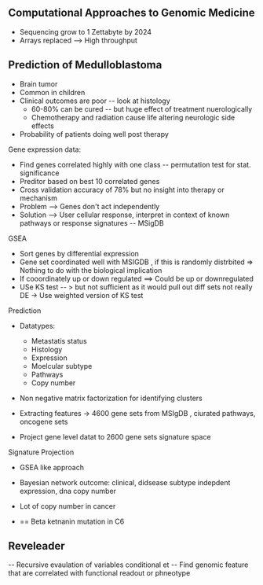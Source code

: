 ## Computational Approaches to Genomic Medicine

- Sequencing grow to 1 Zettabyte by 2024
- Arrays replaced --> High throughput


## Prediction of Medulloblastoma

- Brain tumor
- Common in children 
- Clinical outcomes are poor -- look at histology
  - 60-80% can be cured -- but huge effect of treatment nuerologically
  - Chemotherapy and radiation cause life altering neurologic side effects
- Probability of patients doing well post therapy


Gene expression data:

- Find genes correlated highly with one class -- permutation test for stat. significance
- Preditor based on best 10 correlated genes
- Cross validation accuracy of 78% but no insight into therapy or mechanism
- Problem --> Genes don't act independently 
- Solution --> User cellular response, interpret in context of known pathways or response signatures -- MSigDB


 GSEA
 - Sort genes by differential expression
 - Gene set coordinated well with MSIGDB , if this is randomly distrbited => Nothing to do with the biological implication
 - If cooordinately up or down regulated ==> Could be up or downregulated
 - USe KS test -- > but not sufficient as it would pull out diff sets not really DE -> Use weighted version of KS test
 
Prediction

- Datatypes:
  - Metastatis status
  - Histology
  - Expression
  - Moelcular subtype
  - Pathways
  - Copy number
  
- Non negative matrix factorization for identifying clusters
- Extracting features -> 4600 gene sets from MSIgDB , ciurated pathways, oncogene sets 
- Project gene level datat to 2600 gene sets signature space


Signature Projection
- GSEA like approach
- Bayesian network outcome: clinical, didsease subtype indepdent expression, dna copy number 

- Lot of copy number in cancer
- == Beta ketnanin mutation in C6


## Reveleader
-- Recursive evaulation of variables conditional et
-- Find genomic feature that are correlated with functional readout or phneotype
